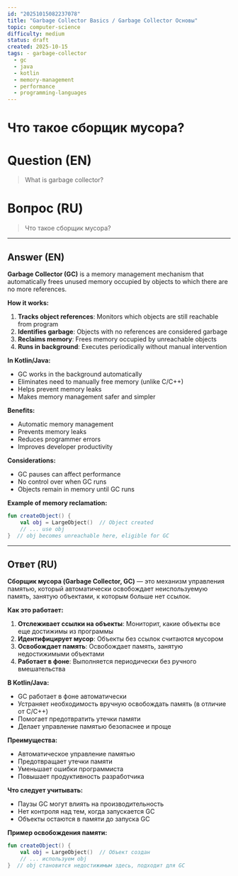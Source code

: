 ```yaml
---
id: "20251015082237078"
title: "Garbage Collector Basics / Garbage Collector Основы"
topic: computer-science
difficulty: medium
status: draft
created: 2025-10-15
tags: - garbage-collector
  - gc
  - java
  - kotlin
  - memory-management
  - performance
  - programming-languages
---
```

# Что такое сборщик мусора?

# Question (EN)
> What is garbage collector?

# Вопрос (RU)
> Что такое сборщик мусора?

---

## Answer (EN)

**Garbage Collector (GC)** is a memory management mechanism that automatically frees unused memory occupied by objects to which there are no more references.

**How it works:**

1. **Tracks object references**: Monitors which objects are still reachable from program
2. **Identifies garbage**: Objects with no references are considered garbage
3. **Reclaims memory**: Frees memory occupied by unreachable objects
4. **Runs in background**: Executes periodically without manual intervention

**In Kotlin/Java:**
- GC works in the background automatically
- Eliminates need to manually free memory (unlike C/C++)
- Helps prevent memory leaks
- Makes memory management safer and simpler

**Benefits:**
- Automatic memory management
- Prevents memory leaks
- Reduces programmer errors
- Improves developer productivity

**Considerations:**
- GC pauses can affect performance
- No control over when GC runs
- Objects remain in memory until GC runs

**Example of memory reclamation:**
```kotlin
fun createObject() {
    val obj = LargeObject()  // Object created
    // ... use obj
}  // obj becomes unreachable here, eligible for GC
```

---

## Ответ (RU)

**Сборщик мусора (Garbage Collector, GC)** — это механизм управления памятью, который автоматически освобождает неиспользуемую память, занятую объектами, к которым больше нет ссылок.

**Как это работает:**

1. **Отслеживает ссылки на объекты**: Мониторит, какие объекты все еще достижимы из программы
2. **Идентифицирует мусор**: Объекты без ссылок считаются мусором
3. **Освобождает память**: Освобождает память, занятую недостижимыми объектами
4. **Работает в фоне**: Выполняется периодически без ручного вмешательства

**В Kotlin/Java:**
- GC работает в фоне автоматически
- Устраняет необходимость вручную освобождать память (в отличие от C/C++)
- Помогает предотвратить утечки памяти
- Делает управление памятью безопаснее и проще

**Преимущества:**
- Автоматическое управление памятью
- Предотвращает утечки памяти
- Уменьшает ошибки программиста
- Повышает продуктивность разработчика

**Что следует учитывать:**
- Паузы GC могут влиять на производительность
- Нет контроля над тем, когда запускается GC
- Объекты остаются в памяти до запуска GC

**Пример освобождения памяти:**
```kotlin
fun createObject() {
    val obj = LargeObject()  // Объект создан
    // ... используем obj
}  // obj становится недостижимым здесь, подходит для GC
```

